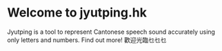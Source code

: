 # Welcome to jyutping.hk

Jyutping is a tool to represent Cantonese speech sound accurately using only letters and numbers. Find out more!
歡迎光臨乜乜乜